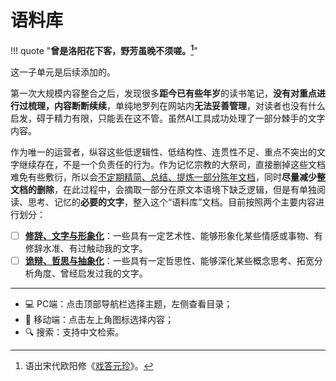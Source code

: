 # 语料库


!!! quote "**曾是洛阳花下客，野芳虽晚不须嗟。[^1]**"

这一子单元是后续添加的。

第一次大规模内容整合之后，发现很多**距今已有些年岁**的读书笔记，**没有对重点进行过梳理，内容断断续续**，单纯地罗列在网站内**无法妥善管理**，对读者也没有什么启发，碍于精力有限，只能丢在这不管。虽然AI工具成功处理了一部分棘手的文字内容。

作为唯一的运营者，纵容这些低逻辑性、低结构性、连贯性不足、重点不突出的文字继续存在，不是一个负责任的行为。作为记忆宗教的大祭司，直接删掉这些文档难免有些敷衍，所以会<u>不定期精简、总结、提炼一部分陈年文档</u>，同时**尽量减少整文档的删除**，在此过程中，会摘取一部分在原文本语境下缺乏逻辑，但是有单独阅读、思考、记忆的**必要的文字**，整入这个“语料库”文档。目前按照两个主要内容进行划分：

- [ ] [**修辞、文字与形象化**](Metaphor.md)：一些具有一定艺术性、能够形象化某些情感或事物、有修辞水准、有过触动我的文字。
- [ ] [**诡辩、哲思与抽象化**](./Phi.md)：一些具有一定哲思性、能够深化某些概念思考、拓宽分析角度、曾经启发过我的文字。

-----------

- 💻 PC端：点击顶部导航栏选择主题，左侧查看目录；
- 📱 移动端：点击左上角图标选择内容；
- 🔍 搜索：支持中文检索。

[^1]: 语出宋代欧阳修《[戏答元珍](https://m.gushiwen.cn/mingju/juv_f3d74439d8a3.aspx)》。
